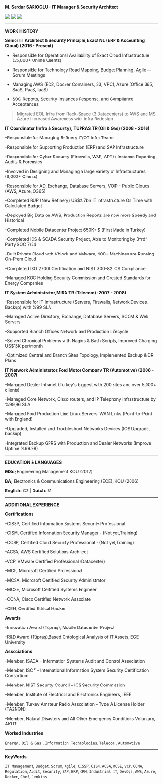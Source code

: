 **M. Serdar SARIOGLU - IT Manager & Security Architect**

<a href="https://mysystem.org" title="Mysystem.org"><img src="https://img.shields.io/badge/Visit-mysite-green.svg"></a>
<a href="mailto:serdar.sarioglu@mysystem.org" title="Email"><img src="https://img.shields.io/badge/Email-me-blue.svg"></a>
<a href="https://www.linkedin.com/in/serdarsarioglu/" title="Linkedin"><img src="https://img.shields.io/badge/Linkedin-me-orange.svg"></a>

-------------------------------------------------------------- ------------------
**WORK HISTORY**

**Senior IT Architect & Security Principle,Exact NL (ERP & Accounting Cloud) (2016 - Present)**

- Responsible for Operational Availability of Exact Cloud
    Infrastructure (35,000+ Online Clients)

- Responsible for Technology Road Mapping, Budget Planning, Agile --
    Scrum Meetings

- Managing AWS (EC2, Docker Containers, S3, VPC), Azure (Office 365,
    SaaS, PaaS, IaaS)

- SOC Reports, Security Instances Response, and Compliance Acceptances

>Migrated EOL Infra from Rack-Space (3 Datacenters) to AWS and MS Azure
>Increased Awareness with Infra Redesign


**IT Coordinator (Infra & Security), TUPRAS TR (Oil & Gas) (2008 - 2016)**


-Responsible for Managing Refinery IT/OT Infra Teams

-Responsible for Supporting Production (ERP) and SAP Infrastructure

-Responsible for Cyber Security (Firewalls, WAF, APT) / Instance
    Reporting, Audits & Forensics

-Involved in Designing and Managing a large variety of
    Infrastructures (8,000+ Clients)

-Responsible for AD, Exchange, Database Servers, VOIP - Public Clouds
    (AWS, Azure, O365)

<!-- -->

-Completed RUP (New Refinery) US\$2.7bn IT Infrastructure On Time
    with Calculated Budget

-Deployed Big Data on AWS, Production Reports are now more Speedy and
    Historical

-Completed Mobile Datacenter Project 650K+ \$ (First Made in Turkey)

-Completed ICS & SCADA Security Project, Able to Monitoring by 3^rd^
    Party SOC 7/24

-Built Private Cloud with Vblock and VMware, 400+ Machines are
    Running On-Prem Cloud

-Completed ISO 27001 Certification and NIST 800-82 ICS Compliance

-Managed KOC Holding Security Commission and Created Standards for
    Energy Companies



**IT System Administrator,MIRA TR (Telecom) (2007 - 2008)**
  
-Responsible for IT Infrastructure (Servers, Firewalls, Network
    Devices, Backup) with %99 SLA

-Managed Active Directory, Exchange, Database Servers, SCCM & Web
    Servers

-Supported Branch Offices Network and Production Lifecycle

<!-- -->

-Solved Chronical Problems with Nagios & Bash Scripts, Improved
    Charging US\$15K per/month

-Optimized Central and Branch Sites Topology, Implemented Backup & DR
    Plans

 
**IT Network Administrator,Ford Motor Company TR (Automotive) (2006 - 2007)**


-Managed Dealer Intranet (Turkey\'s biggest with 200 sites and over
    5,000+ clients)

-Managed Core Network, Cisco routers, and IP Telephony Infrastructure
    by %99,96 SLA

-Managed Ford Production Line Linux Servers, WAN Links
    (Point-to-Point with England)

<!-- -->

-Upgraded, Installed and Troubleshoot Networks Devices (IOS Upgrade,
    backup)

-Integrated Backup GPRS with Production and Dealer Networks (Improve
    Uptime %99.98)

-------------------------------------------------------------- ------------------
**EDUCATION & LANGUAGES**

**MSc;** Engineering Management KOU (2012)

**BA;** Electronics & Communications Engineering (ECE), KOU (2006)

**English:** C2 \| **Dutch**: B1

-------------------------------------------------------------- ------------------
**ADDITIONAL EXPERIENCE**

**Certifications**

-CISSP, Certified Information Systems Security Professional

-CISM, Certified Information Security Manager - (Not yet,Training)

-CCSP, Certified Cloud Security Professional - (Not yet,Training)

-ACSA, AWS Certified Solutions Architect

-VCP, VMware Certified Professional (Datacenter)

-MCP, Microsoft Certified Professional

-MCSA, Microsoft Certified Security Administrator

-MCSE, Microsoft Certified Systems Engineer

-CCNA, Cisco Certified Network Associate

-CEH, Certified Ethical Hacker


**Awards**

-Innovation Award (Tüpraş), Mobile Datacenter Project

-R&D Award (Tüpraş),Based Ontological Analysis of IT Assets, EGE University


**Associations**

-Member, ISACA - Information Systems Audit and Control Association

-Member, ISC ² - International Information System Security Certification Consortium

-Member, NIST Security Council - ICS Security Commission

-Member, Institute of Electrical and Electronics Engineers, IEEE

-Member, Turkey Amateur Radio Association - Type A License Holder (TA2NQN)

-Member, Natural Disasters and All Other Emergency Conditions Voluntary, AKUT


**Worked Industries**

`Energy` , `Oil & Gas` , `Information Technologies`, `Telecom` , `Automotive`

-------------------------------------------------------------- ------------------
**KeyWords**

`IT Management`, `Budget`, `Scrum`, `Agile`, `CISSP`, `CISM`, `ACSA`, `MCSE`, `VCP`, `CCNA`, `Regulation`, `Audit`, `Security`, `SAP`, `ERP`, `CRM`, `Industrial IT`, `DevOps`, `AWS`, `Azure`, `Docker`, `Chef`, `Jenkins`
